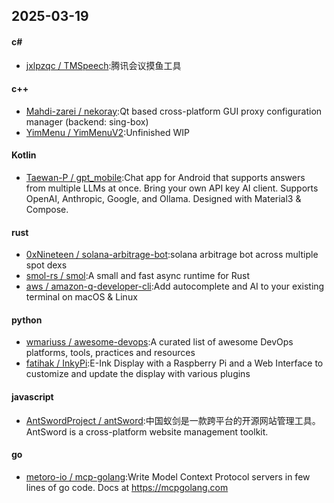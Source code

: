 ## 2025-03-19
#### c#
* [jxlpzqc / TMSpeech](https://github.com/jxlpzqc/TMSpeech):腾讯会议摸鱼工具
#### c++
* [Mahdi-zarei / nekoray](https://github.com/Mahdi-zarei/nekoray):Qt based cross-platform GUI proxy configuration manager (backend: sing-box)
* [YimMenu / YimMenuV2](https://github.com/YimMenu/YimMenuV2):Unfinished WIP
#### Kotlin
* [Taewan-P / gpt_mobile](https://github.com/Taewan-P/gpt_mobile):Chat app for Android that supports answers from multiple LLMs at once. Bring your own API key AI client. Supports OpenAI, Anthropic, Google, and Ollama. Designed with Material3 & Compose.
#### rust
* [0xNineteen / solana-arbitrage-bot](https://github.com/0xNineteen/solana-arbitrage-bot):solana arbitrage bot across multiple spot dexs
* [smol-rs / smol](https://github.com/smol-rs/smol):A small and fast async runtime for Rust
* [aws / amazon-q-developer-cli](https://github.com/aws/amazon-q-developer-cli):Add autocomplete and AI to your existing terminal on macOS & Linux
#### python
* [wmariuss / awesome-devops](https://github.com/wmariuss/awesome-devops):A curated list of awesome DevOps platforms, tools, practices and resources
* [fatihak / InkyPi](https://github.com/fatihak/InkyPi):E-Ink Display with a Raspberry Pi and a Web Interface to customize and update the display with various plugins
#### javascript
* [AntSwordProject / antSword](https://github.com/AntSwordProject/antSword):中国蚁剑是一款跨平台的开源网站管理工具。AntSword is a cross-platform website management toolkit.
#### go
* [metoro-io / mcp-golang](https://github.com/metoro-io/mcp-golang):Write Model Context Protocol servers in few lines of go code. Docs at https://mcpgolang.com
